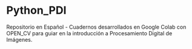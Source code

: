 # Python_PDI
Repositorio en Español - Cuadernos desarrollados en Google Colab con OPEN_CV para guiar en la introducción a Procesamiento Digital de Imágenes.
